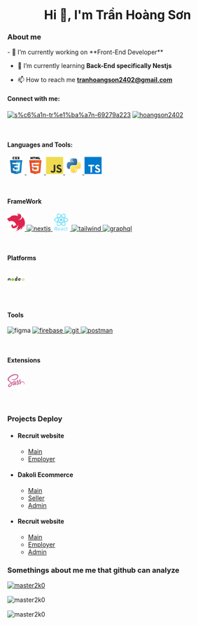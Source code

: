 <h1 align="center">Hi 👋, I'm Trần Hoàng Sơn</h1>


<h3 align="left">About me</h3>
- 🔭 I’m currently working on **Front-End Developer**

- 🌱 I’m currently learning **Back-End specifically Nestjs**

- 📫 How to reach me **tranhoangson2402@gmail.com**

<h4 align="left">Connect with me:</h4>
<p align="left">
<a href="https://linkedin.com/in/s%c6%a1n-tr%e1%ba%a7n-69279a223" target="blank"><img align="center" src="https://raw.githubusercontent.com/rahuldkjain/github-profile-readme-generator/master/src/images/icons/Social/linked-in-alt.svg" alt="s%c6%a1n-tr%e1%ba%a7n-69279a223" height="30" width="40" /></a>
<a href="https://fb.com/hoangson2402" target="blank"><img align="center" src="https://raw.githubusercontent.com/rahuldkjain/github-profile-readme-generator/master/src/images/icons/Social/facebook.svg" alt="hoangson2402" height="30" width="40" /></a>
</p>
<br>


<h4 align="left">Languages and Tools:</h4>
<p align="left"> 
<a href="https://www.w3schools.com/css/" target="_blank" rel="noreferrer"> <img src="https://raw.githubusercontent.com/devicons/devicon/master/icons/css3/css3-original-wordmark.svg" alt="css3" width="40" height="40"/> </a> 
<a href="https://www.w3.org/html/" target="_blank" rel="noreferrer"> <img src="https://raw.githubusercontent.com/devicons/devicon/master/icons/html5/html5-original-wordmark.svg" alt="html5" width="40" height="40"/> </a> 
<a href="https://developer.mozilla.org/en-US/docs/Web/JavaScript" target="_blank" rel="noreferrer"> <img src="https://raw.githubusercontent.com/devicons/devicon/master/icons/javascript/javascript-original.svg" alt="javascript" width="40" height="40"/> </a> 
<a href="https://www.python.org" target="_blank" rel="noreferrer"> <img src="https://raw.githubusercontent.com/devicons/devicon/master/icons/python/python-original.svg" alt="python" width="40" height="40"/> </a> 
<a href="https://www.typescriptlang.org/" target="_blank" rel="noreferrer"> <img src="https://raw.githubusercontent.com/devicons/devicon/master/icons/typescript/typescript-original.svg" alt="typescript" width="40" height="40"/> </a> </p>
<br>


<h4 align="left">FrameWork</h4>
<p align="left">
  <a href="https://nestjs.com/" target="_blank" rel="noreferrer"> <img src="https://raw.githubusercontent.com/devicons/devicon/master/icons/nestjs/nestjs-plain.svg" alt="nestjs" width="40" height="40"/> </a>
  <a href="https://nextjs.org/" target="_blank" rel="noreferrer"> <img src="https://cdn.worldvectorlogo.com/logos/nextjs-2.svg" alt="nextjs" width="40" height="40"/> </a> 
  <a href="https://reactjs.org/" target="_blank" rel="noreferrer"> <img src="https://raw.githubusercontent.com/devicons/devicon/master/icons/react/react-original-wordmark.svg" alt="react" width="40" height="40"/> </a> 
  <a href="https://tailwindcss.com/" target="_blank" rel="noreferrer"> <img src="https://www.vectorlogo.zone/logos/tailwindcss/tailwindcss-icon.svg" alt="tailwind" width="40" height="40"/> </a>
  <a href="https://graphql.org" target="_blank" rel="noreferrer"> <img src="https://www.vectorlogo.zone/logos/graphql/graphql-icon.svg" alt="graphql" width="40" height="40"/> </a>
</p>
<br>


<h4 align="left">Platforms</h4>
<p align="left">
  <a href="https://nodejs.org" target="_blank" rel="noreferrer"> <img src="https://raw.githubusercontent.com/devicons/devicon/master/icons/nodejs/nodejs-original-wordmark.svg" alt="nodejs" width="40" height="40"/> </a>
</p>
<br>



<h4 align="left">Tools</h4>
<p align="left> 
  <a href="https://www.figma.com/" target="_blank" rel="noreferrer"> <img src="https://www.vectorlogo.zone/logos/figma/figma-icon.svg" alt="figma" width="40" height="40"/> </a> 
  <a href="https://firebase.google.com/" target="_blank" rel="noreferrer"> <img src="https://www.vectorlogo.zone/logos/firebase/firebase-icon.svg" alt="firebase" width="40" height="40"/> </a> 
  <a href="https://git-scm.com/" target="_blank" rel="noreferrer"> <img src="https://www.vectorlogo.zone/logos/git-scm/git-scm-icon.svg" alt="git" width="40" height="40"/> </a> 
  <a href="https://postman.com" target="_blank" rel="noreferrer"> <img src="https://www.vectorlogo.zone/logos/getpostman/getpostman-icon.svg" alt="postman" width="40" height="40"/> </a> 
</p>
<br>



<h4 align="left">Extensions</h4>
<p align="left">
  <a href="https://sass-lang.com" target="_blank" rel="noreferrer"> <img src="https://raw.githubusercontent.com/devicons/devicon/master/icons/sass/sass-original.svg" alt="sass" width="40" height="40"/> </a> 
</p>
<br>

<h3 align="left">Projects Deploy</h3>


<ul> 
  <li> 
      <h4 style="">Recruit website</h4>
    <ul>
      <li><a href="https://www.tuyendungvn.com/">Main</a></li>
      <li><a href="https://employer.tuyendungvn.com/">Employer</a></li>
    </ul>
  </li> 
                                                     
  <li> 
      <h4 style="">Dakoli Ecommerce</h4>
    <ul>
      <li><a href="https://www.dakoli.com/">Main</a></li>
      <li><a href="https://sellercentral.dakoli.com/">Seller</a></li>
      <li><a href="https://admin-dakoli-private.dakoli.com/auth/login">Admin</a></li>                                           
    </ul>
  </li> 
                                                     
  <li> 
      <h4 style="">Recruit website</h4>
    <ul>
      <li><a href="https://www.tuyendungvn.com/">Main</a></li>
      <li><a href="https://employer.tuyendungvn.com/">Employer</a></li>
      <li><a href="https://employer.tuyendungvn.com/">Admin</a></li>                                           
    </ul>
  </li>                       
</ul>





<h3>Somethings about me me that github can analyze </h3>
<p align="left"> <a href="https://github.com/ryo-ma/github-profile-trophy"><img src="https://github-profile-trophy.vercel.app/?username=master2k0" alt="master2k0" /></a> </p>

<p><img align="center" src="https://github-readme-stats.vercel.app/api/top-langs?username=master2k0&show_icons=true&locale=en&layout=compact" alt="master2k0" /></p>

<p><img align="center" src="https://github-readme-streak-stats.herokuapp.com/?user=master2k0&" alt="master2k0" /></p>
